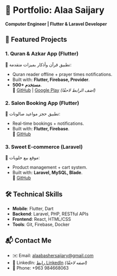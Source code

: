 # 🚀 Portfolio: Alaa Saijary  
**Computer Engineer | Flutter & Laravel Developer**  

## 📌 Featured Projects  

### 1. Quran & Azkar App (Flutter)  
📱 تطبيق قرآن وأذكار بميزات متقدمة:  
- Quran reader offline + prayer times notifications.  
- Built with: **Flutter, Firebase, Provider**.  
- **500+ مستخدم**.  
🔗 [GitHub](https://github.com/AlaaBashirSaijary/quran-app) | [Google Play](#) *(اضف الرابط لاحقًا)*  

### 2. Salon Booking App (Flutter)  
💇 تطبيق حجز مواعيد صالونات:  
- Real-time bookings + notifications.  
- Built with: **Flutter, Firebase**.  
🔗 [GitHub](https://github.com/AlaaBashirSaijary/salon-app)  

### 3. Sweet E-commerce (Laravel)  
🍰 موقع بيع حلويات:  
- Product management + cart system.  
- Built with: **Laravel, MySQL, Blade**.  
🔗 [GitHub](https://github.com/AlaaBashirSaijary/sweet-website)  

## 🛠️ Technical Skills  
- **Mobile**: Flutter, Dart  
- **Backend**: Laravel, PHP, RESTful APIs  
- **Frontend**: React, HTML/CSS  
- **Tools**: Git, Firebase, Docker  

## 📬 Contact Me  
- ✉️ Email: alaabashersaijary@gmail.com  
- 💼 LinkedIn: [رابط LinkedIn](#) *(اضفه لاحقًا)*  
- 📱 Phone: +963 984668063  
